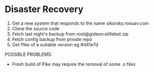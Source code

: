 Disaster Recovery
=================

1. Get a new system that responds to the name sikorsky.rosuav.com
2. Clone the source code
3. Fetch last night's backup from root@gideon:stillebot.zip
4. Fetch config backup from private repo
5. Get Pike of a suitable version eg #d41e7d

POSSIBLE PROBLEMS:

* Fresh build of Pike may require the removal of some .o files
